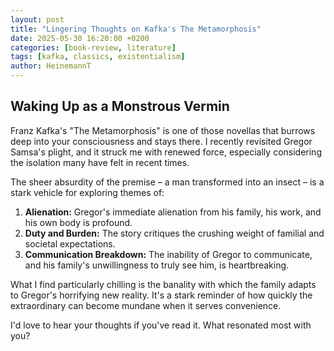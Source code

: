 ```yaml
---
layout: post
title: "Lingering Thoughts on Kafka's The Metamorphosis"
date: 2025-05-30 16:20:00 +0200
categories: [book-review, literature]
tags: [kafka, classics, existentialism]
author: HeinemannT
---
```


## Waking Up as a Monstrous Vermin

Franz Kafka's "The Metamorphosis" is one of those novellas that burrows deep into your consciousness and stays there. I recently revisited Gregor Samsa's plight, and it struck me with renewed force, especially considering the isolation many have felt in recent times.

The sheer absurdity of the premise – a man transformed into an insect – is a stark vehicle for exploring themes of:

1.  **Alienation:** Gregor's immediate alienation from his family, his work, and his own body is profound.
2.  **Duty and Burden:** The story critiques the crushing weight of familial and societal expectations.
3.  **Communication Breakdown:** The inability of Gregor to communicate, and his family's unwillingness to truly see him, is heartbreaking.

What I find particularly chilling is the banality with which the family adapts to Gregor's horrifying new reality. It's a stark reminder of how quickly the extraordinary can become mundane when it serves convenience.

I'd love to hear your thoughts if you've read it. What resonated most with you?
